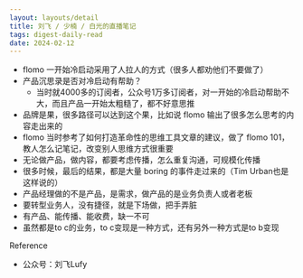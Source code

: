 ```yaml
---
layout: layouts/detail
title: 刘飞 / 少楠 / 白光的直播笔记
tags: digest-daily-read
date: 2024-02-12
---
```

- flomo 一开始冷启动采用了人拉人的方式（很多人都劝他们不要做了）
- 产品沉思录是否对冷启动有帮助？
  - 当时就4000多的订阅者，公众号1万多订阅者，对一开始的冷启动帮助不大，而且产品一开始太粗糙了，都不好意思推
- 品牌是果，很多路径可以达到这个果，比如说 flomo 输出了很多怎么思考的内容走出来的
- flomo 当时参考了如何打造革命性的思维工具文章的建议，做了 flomo 101，教人怎么记笔记，改变别人思维方式很重要
- 无论做产品，做内容，都要考虑传播，怎么重复沟通，可规模化传播
- 很多时候，最后的结果，都是大量 boring 的事件走过来的（Tim Urban也是这样说的）
- 产品经理做的不是产品，是需求，做产品的是业务负责人或者老板
- 要转型业务人，没有捷径，就是下场做，把手弄脏
- 有产品、能传播、能收费，缺一不可
- 虽然都是to c的业务，to c变现是一种方式，还有另外一种方式是to b变现

Reference
- 公众号：刘飞Lufy
